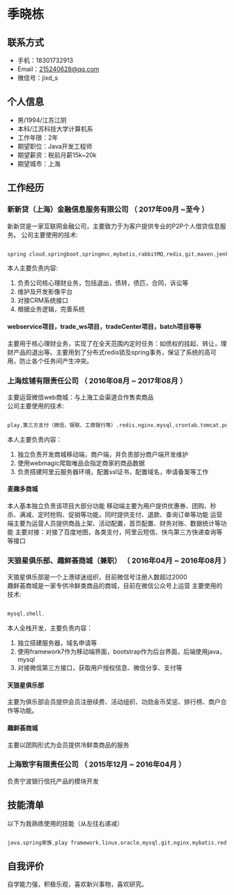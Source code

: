 # 季晓栋

## 联系方式

- 手机：18301732913
- Email：215240628@qq.com
- 微信号：jixd_s

## 个人信息

 - 男/1994/江苏江阴 
 - 本科/江苏科技大学计算机系 
 - 工作年限：2年
 - 期望职位：Java开发工程师
 - 期望薪资：税前月薪15k~20k
 - 期望城市：上海


## 工作经历

### 新新贷（上海）金融信息服务有限公司 （ 2017年09月 ~至今 ）
新新贷是一家互联网金融公司，主要致力于为客户提供专业的P2P个人借贷信息服务。 
公司主要使用的技术:
```java

spring cloud,springboot,springmvc,mybatis,rabbitMQ,redis,git,maven,jenkins,zookeeper

```  

本人主要负责内容:

1. 负责公司核心理财业务，包括退出，债转，债匹，合同，诉讼等
2. 维护及开发影像平台
3. 对接CRM系统接口
4. 根据业务逻辑，完善系统


#### webservice项目，trade_ws项目，tradeCenter项目，batch项目等等

主要用于核心理财业务，实现了在全天范围内定时任务：如债权的挂起、转让，理财产品的退出等。主要用到了分布式redis锁及spring事务，保证了系统的高可用，防止各个任务间产生冲突。

 
### 上海炫铺有限责任公司 （ 2016年08月 ~ 2017年08月 ）

主要运营微信web商城：与上海工会渠道合作售卖商品  
公司主要使用的技术:
```java

play,第三方支付（微信、银联、工商银行等）,redis,nginx,mysql,crontab,tomcat,poi

```     
本人主要负责内容：  

1. 独立负责开发商城移动端，商户端，并负责部分商户端开发维护
2. 使用webmagic爬取唯品会指定商家的商品数据
3. 负责搭建阿里云服务器环境，配置ssl证书，配置域名，申请备案等工作


#### 麦趣多商城 
本人基本独立负责该项目大部分功能
移动端主要为用户提供优惠券、团购、秒杀、满减、定时抢购、促销等功能，同时提供支付、退款、查询订单等功能
运营端主要为运营人员提供商品上架、活动配置，首页配置、财务对账、数据统计等功能
主要对接：对接了百度地图，各类支付，阿里云短信、快鸟第三方快递查询等等接口


### 天狼星俱乐部、趣鲜荟商城（兼职）  （ 2016年04月 ~ 2016年08月 ）
天狼星俱乐部是一个上港球迷组织，目前微信号注册人数超过2000  
趣鲜荟商城是一家专供冷鲜类商品的商城，目前在微信公众号上运营
主要使用的技术:
```java

mysql,shell,

```   
本人全栈开发，主要负责内容： 

1. 独立搭建服务器，域名申请等
2. 使用framework7作为移动端界面，bootstrap作为后台界面，后端使用java，mysql
3. 对接微信第三方接口，获取用户授权信息、微信分享、支付等


#### 天狼星俱乐部
主要为俱乐部会员提供会员注册续费、活动组织、功勋金币奖惩、排行榜、商户合作等功能。

#### 趣鲜荟商城
主要以团购形式为会员提供冷鲜类商品的服务

### 上海致宇有限责任公司 （ 2015年12月 ~ 2016年04月 ）

负责宁波银行信托产品的模块开发


## 技能清单

以下为我熟练使用的技能（从左往右递减）


```java

java,spring家族,play framework,linux,oracle,mysql,git,nginx,mybatis,redis,rabbitMQ,各类第三方支付,maven,微信开发,jquery,bootstrap,framework7,微信小程序

```
## 自我评价
自学能力强，积极乐观，喜欢新兴事物，喜欢研究。






